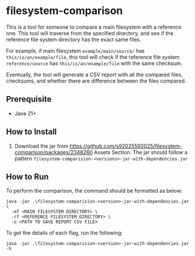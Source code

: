 # filesystem-comparison 

This is a tool for someone to compare a main filesystem with a reference one. This tool will traverse from the specified directory, and see if the reference file system directory has the exact same files.

For example, if main filesystem `example/main/source/` has `this/is/an/example/file`, this tool will check if the reference file system `reference/source` has `this/is/an/example/file` with the same checksum.

Eventually, the tool will generate a CSV report with all the compared files, checksums, and whether there are difference between the files compared.

## Prerequisite
* Java 21+

## How to Install
1. Download the jar from https://github.com/s92025592025/filesystem-comparison/packages/2348260 Assets Section. The jar should follow a pattern `filesystem-comparision-<versions>-jar-with-dependencies.jar`

## How to Run
To perform the comparison, the command should be formatted as below:
```shell
java -jar .\filesystem-comparision-<version>-jar-with-dependencies.jar \
  -mf <MAIN FILESYSTEM DIRECTORY> \
  -rf <REFERENCE FILESYSTEM DIRECTORY> \
  -o <PATH TO SAVE REPORT CSV FILE> 
```

To get the details of each flag, run the following:
```shell
java -jar .\filesystem-comparision-<version>-jar-with-dependencies.jar -h
```